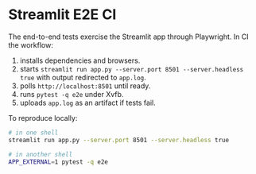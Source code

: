 # Streamlit E2E CI

The end-to-end tests exercise the Streamlit app through Playwright. In CI the workflow:

1. installs dependencies and browsers.
2. starts `streamlit run app.py --server.port 8501 --server.headless true` with output redirected to `app.log`.
3. polls `http://localhost:8501` until ready.
4. runs `pytest -q e2e` under Xvfb.
5. uploads `app.log` as an artifact if tests fail.

To reproduce locally:

```bash
# in one shell
streamlit run app.py --server.port 8501 --server.headless true

# in another shell
APP_EXTERNAL=1 pytest -q e2e
```

